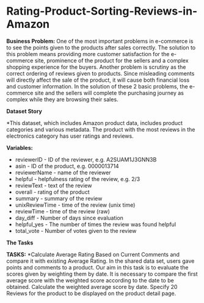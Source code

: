 # Rating-Product-Sorting-Reviews-in-Amazon

**Business Problem:**
One of the most important problems in e-commerce is to see the points given to the products after sales correctly. The solution to this problem means providing more customer satisfaction for the e-commerce site, prominence of the product for the sellers and a complex shopping experience for the buyers. Another problem is scrutiny as the correct ordering of reviews given to products. Since misleading comments will directly affect the sale of the product, it will cause both financial loss and customer information. In the solution of these 2 basic problems, the e-commerce site and the sellers will complete the purchasing journey as complex while they are browsing their sales.

**Dataset Story**

*This dataset, which includes Amazon product data, includes product categories and various metadata. The product with the most reviews in the electronics category has user ratings and reviews.


**Variables:**
* reviewerID - ID of the reviewer, e.g. A2SUAM1J3GNN3B
* asin - ID of the product, e.g. 0000013714
* reviewerName - name of the reviewer
* helpful - helpfulness rating of the review, e.g. 2/3
* reviewText - text of the review
* overall - rating of the product
* summary - summary of the review
* unixReviewTime - time of the review (unix time)
* reviewTime - time of the review (raw)
* day_diff - Number of days since evaluation
* helpful_yes - The number of times the review was found helpful
* total_vote - Number of votes given to the review

**The Tasks**

**TASKS:** *Calculate Average Rating Based on Current Comments and compare it with existing Average Rating.
In the shared data set, users gave points and comments to a product.
Our aim in this task is to evaluate the scores given by weighting them by date.
It is necessary to compare the first average score with the weighted score according to the date to be obtained.
Calculate the weighted average score by date.
Specify 20 Reviews for the product to be displayed on the product detail page.
